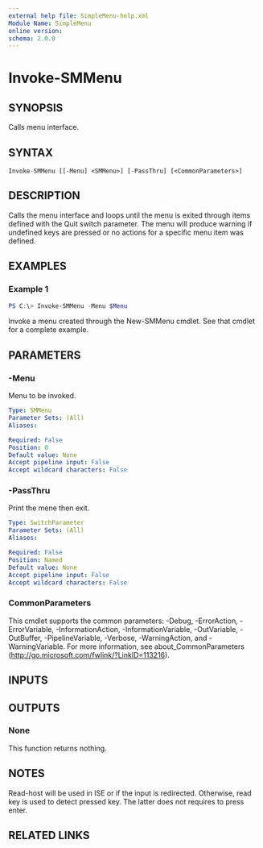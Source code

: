 ```yaml
---
external help file: SimpleMenu-help.xml
Module Name: SimpleMenu
online version:
schema: 2.0.0
---
```


# Invoke-SMMenu

## SYNOPSIS
Calls menu interface.

## SYNTAX

```
Invoke-SMMenu [[-Menu] <SMMenu>] [-PassThru] [<CommonParameters>]
```

## DESCRIPTION
Calls the menu interface and loops until the menu is exited through items defined with the Quit switch parameter.
The menu will produce warning if undefined keys are pressed or no actions for a specific menu item was defined.

## EXAMPLES

### Example 1
```powershell
PS C:\> Invoke-SMMenu -Menu $Menu
```

Invoke a menu created through the New-SMMenu cmdlet. See that cmdlet for a complete example. 

## PARAMETERS

### -Menu
Menu to be invoked.

```yaml
Type: SMMenu
Parameter Sets: (All)
Aliases:

Required: False
Position: 0
Default value: None
Accept pipeline input: False
Accept wildcard characters: False
```

### -PassThru
Print the mene then exit. 

```yaml
Type: SwitchParameter
Parameter Sets: (All)
Aliases:

Required: False
Position: Named
Default value: None
Accept pipeline input: False
Accept wildcard characters: False
```

### CommonParameters
This cmdlet supports the common parameters: -Debug, -ErrorAction, -ErrorVariable, -InformationAction, -InformationVariable, -OutVariable, -OutBuffer, -PipelineVariable, -Verbose, -WarningAction, and -WarningVariable. For more information, see about_CommonParameters (http://go.microsoft.com/fwlink/?LinkID=113216).

## INPUTS

## OUTPUTS

### None
This function returns nothing.

## NOTES
Read-host will be used in ISE or if the input is redirected.
Otherwise, read key is used to detect pressed key.
The latter does not requires to press enter.

## RELATED LINKS
